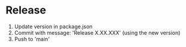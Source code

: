 # Release
1. Update version in package.json
2. Commit with message: 'Release X.XX.XXX' (using the new version)
3. Push to 'main'
